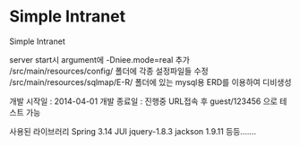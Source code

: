 Simple Intranet
=====
Simple Intranet

server start시 argument에 -Dniee.mode=real 추가<br>
/src/main/resources/config/ 폴더에 각종 설정파일들 수정<br>
/src/main/resources/sqlmap/E-R/ 폴더에 있는 mysql용 ERD를 이용하여 디비생성<br>

개발 시작일 : 2014-04-01
개발 종료일 : 진행중
URL접속 후 guest/123456 으로 테스트 가능

사용된 라이브러리
Spring 3.14
JUI
jquery-1.8.3
jackson 1.9.11
등등.......

